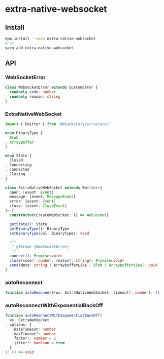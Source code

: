 # extra-native-websocket
## Install
```sh
npm install --save extra-native-websocket
# or
yarn add extra-native-websocket
```

## API
### WebSocketError
```ts
class WebSocketError extends CustomError {
  readonly code: number
  readonly reason: string
}
```

### ExtraNativeWebSocket
```ts
import { Emitter } from '@blackglory/structures'

enum BinaryType {
  Blob
, ArrayBuffer
}

enum State {
  Closed
, Connecting
, Connected
, Closing
}

class ExtraNativeWebSocket extends Emitter<{
  open: [event: Event]
  message: [event: MessageEvent]
  error: [event: Event]
  close: [event: CloseEvent]
}> {
  constructor(createWebSocket: () => WebSocket)

  getState(): State
  getBinaryType(): BinaryType
  setBinaryType(val: BinaryType): void

  /**
   * @throws {WebSocketError}
   */
  connect(): Promise<void>
  close(code?: number, reason?: string): Promise<void>
  send(data: string | ArrayBufferLike | Blob | ArrayBufferView): void
}
```

### autoReconnect
```ts
function autoReconnect(ws: ExtraNativeWebSocket, timeout?: number): () => void
```

### autoReconnectWithExponentialBackOff
```ts
function autoReonnectWithExponentialBackOff(
  ws: ExtraWebSocket
, options: {
    baseTimeout: number
    maxTimeout?: number
    factor?: number = 2
    jitter?: boolean = true
  }
): () => void
```
